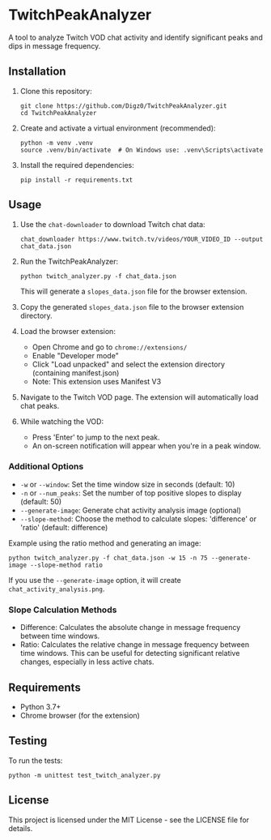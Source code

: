 # TwitchPeakAnalyzer

A tool to analyze Twitch VOD chat activity and identify significant peaks and dips in message frequency.

## Installation

1. Clone this repository:
   ```
   git clone https://github.com/Digz0/TwitchPeakAnalyzer.git
   cd TwitchPeakAnalyzer
   ```

2. Create and activate a virtual environment (recommended):
   ```
   python -m venv .venv
   source .venv/bin/activate  # On Windows use: .venv\Scripts\activate
   ```

3. Install the required dependencies:
   ```
   pip install -r requirements.txt
   ```

## Usage

1. Use the `chat-downloader` to download Twitch chat data:
   ```
   chat_downloader https://www.twitch.tv/videos/YOUR_VIDEO_ID --output chat_data.json
   ```

2. Run the TwitchPeakAnalyzer:
   ```
   python twitch_analyzer.py -f chat_data.json
   ```
   This will generate a `slopes_data.json` file for the browser extension.

3. Copy the generated `slopes_data.json` file to the browser extension directory.

4. Load the browser extension:
   - Open Chrome and go to `chrome://extensions/`
   - Enable "Developer mode"
   - Click "Load unpacked" and select the extension directory (containing manifest.json)
   - Note: This extension uses Manifest V3

5. Navigate to the Twitch VOD page. The extension will automatically load chat peaks.

6. While watching the VOD:
   - Press 'Enter' to jump to the next peak.
   - An on-screen notification will appear when you're in a peak window.

### Additional Options

- `-w` or `--window`: Set the time window size in seconds (default: 10)
- `-n` or `--num_peaks`: Set the number of top positive slopes to display (default: 50)
- `--generate-image`: Generate chat activity analysis image (optional)
- `--slope-method`: Choose the method to calculate slopes: 'difference' or 'ratio' (default: difference)

Example using the ratio method and generating an image:
```
python twitch_analyzer.py -f chat_data.json -w 15 -n 75 --generate-image --slope-method ratio
```

If you use the `--generate-image` option, it will create `chat_activity_analysis.png`.

### Slope Calculation Methods

- Difference: Calculates the absolute change in message frequency between time windows.
- Ratio: Calculates the relative change in message frequency between time windows. This can be useful for detecting significant relative changes, especially in less active chats.

## Requirements

- Python 3.7+
- Chrome browser (for the extension)

## Testing

To run the tests:
```
python -m unittest test_twitch_analyzer.py
```

## License

This project is licensed under the MIT License - see the LICENSE file for details.